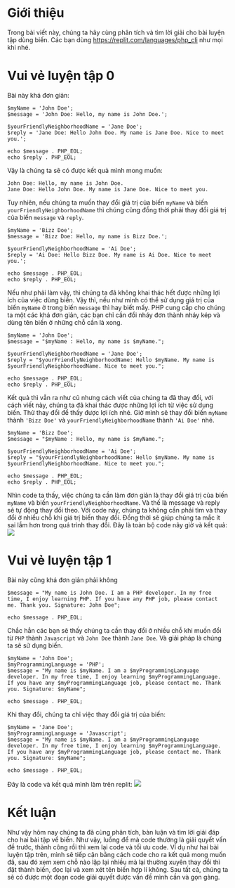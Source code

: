 # Giới thiệu
Trong bài viết này, chúng ta hãy cùng phân tích và tìm lời giải cho bài luyện tập dùng biến.  Các bạn dùng https://replit.com/languages/php_cli như mọi khi nhé.
# Vui vẻ luyện tập 0
Bài này khá đơn giản:
```
$myName = 'John Doe';
$message = 'John Doe: Hello, my name is John Doe.';

$yourFriendlyNeighborhoodName = 'Jane Doe';
$reply = 'Jane Doe: Hello John Doe. My name is Jane Doe. Nice to meet you.';

echo $message . PHP_EOL;
echo $reply . PHP_EOL;
```
Vậy là chúng ta sẽ có được kết quả mình mong muốn:
```
John Doe: Hello, my name is John Doe.
Jane Doe: Hello John Doe. My name is Jane Doe. Nice to meet you.
```
Tuy nhiên, nếu chúng ta muốn thay đổi giá trị của biến `myName` và biến `yourFriendlyNeighborhoodName` thì chúng cũng đồng thời phải thay đổi giá trị của biến `message` và `reply`. 
```
$myName = 'Bizz Doe';
$message = 'Bizz Doe: Hello, my name is Bizz Doe.';

$yourFriendlyNeighborhoodName = 'Ai Doe';
$reply = 'Ai Doe: Hello Bizz Doe. My name is Ai Doe. Nice to meet you.';

echo $message . PHP_EOL;
echo $reply . PHP_EOL;
```
Nếu như phải làm vậy, thì chúng ta đã không khai thác hết được những lợi ích của việc dùng biến. Vậy thì, nếu như mình có thể sử dụng giá trị của biến `myName` ở trong biến `message` thì hay biết mấy. PHP cung cấp cho chúng ta một các khá đơn giản, các bạn chỉ cần đổi nháy đơn thành nháy kép và dùng tên biến ở những chỗ cần là xong.
```
$myName = 'John Doe';
$message = "$myName : Hello, my name is $myName.";

$yourFriendlyNeighborhoodName = 'Jane Doe';
$reply = "$yourFriendlyNeighborhoodName: Hello $myName. My name is $yourFriendlyNeighborhoodName. Nice to meet you.";

echo $message . PHP_EOL;
echo $reply . PHP_EOL;
```
Kết quả thì vẫn ra như cũ nhưng cách viết của chúng ta đã thay đổi, với cách viết này, chúng ta đã khai thác được những lợi ích từ việc sử dụng biến. Thử thay đổi để thấy được lợi ích nhé. Giờ mình sẽ thay đổi biến `myName` thành `'Bizz Doe'` và `yourFriendlyNeighborhoodName` thành `'Ai Doe'` nhé.
```
$myName = 'Bizz Doe';
$message = "$myName : Hello, my name is $myName.";

$yourFriendlyNeighborhoodName = 'Ai Doe';
$reply = "$yourFriendlyNeighborhoodName: Hello $myName. My name is $yourFriendlyNeighborhoodName. Nice to meet you.";

echo $message . PHP_EOL;
echo $reply . PHP_EOL;
```
Nhìn code ta thấy, việc chúng ta cần làm đơn giản là thay đổi giá trị của biến `myName` và biến `yourFriendlyNeighborhoodName`. Và thế là message và reply sẽ tự động thay đổi theo. Với code này, chúng ta không cần phải tìm và thay đổi ở nhiều chỗ khi giá trị biến thay đổi. Đồng thời sẽ giúp chúng ta mắc ít sai lầm hơn trong quá trình thay đổi. Đây là toàn bộ code nãy giờ và kết quả:
![](https://images.viblo.asia/357c9f0e-30e9-43d0-9439-12d3720ea0b6.png)

# Vui vẻ luyện tập 1
Bài này cũng khá đơn giản phải không
```
$message = "My name is John Doe. I am a PHP developer. In my free time, I enjoy learning PHP. If you have any PHP job, please contact me. Thank you. Signature: John Doe";

echo $message . PHP_EOL;
```
Chắc hẳn các bạn sẽ thấy chúng ta cần thay đổi ở nhiều chỗ khi muốn đổi từ `PHP` thành `Javascript` và `John Doe` thành `Jane Doe`. Và giải pháp là chúng ta sẽ sử dụng biến.
```
$myName = 'John Doe';
$myProgrammingLanguage = 'PHP';
$message = "My name is $myName. I am a $myProgrammingLanguage developer. In my free time, I enjoy learning $myProgrammingLanguage. If you have any $myProgrammingLanguage job, please contact me. Thank you. Signature: $myName";

echo $message . PHP_EOL;
```
Khi thay đổi, chúng ta chỉ việc thay đổi giá trị của biến:
```
$myName = 'Jane Doe';
$myProgrammingLanguage = 'Javascript';
$message = "My name is $myName. I am a $myProgrammingLanguage developer. In my free time, I enjoy learning $myProgrammingLanguage. If you have any $myProgrammingLanguage job, please contact me. Thank you. Signature: $myName";

echo $message . PHP_EOL;
```
Đây là code và kết quả mình làm trên replit:
![](https://images.viblo.asia/1705cbe8-3f5e-4e6b-9aaf-01c895b85179.png)
# Kết luận
Như vậy hôm nay chúng ta đã cùng phân tích, bàn luận và tìm lời giải đáp cho hai bài tập về biến. Như vậy, luồng để mà code thường là giải quyết vấn đề trước, thành công rồi thì xem lại code và tối ưu code. Ví dụ như hai bài luyện tập trên, mình sẽ tiếp cận bằng cách code cho ra kết quả mong muốn đã, sau đó xem xem chỗ nào lặp lại nhiều mà lại thường xuyên thay đổi thì đặt thành biến, đọc lại và xem xét tên biến hợp lí không. Sau tất cả, chúng ta sẽ có được một đoạn code giải quyết được vấn đề mình cần và gọn gàng.